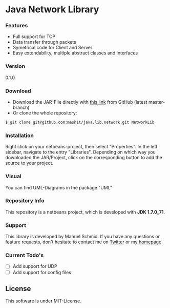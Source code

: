 # Java Network Library

### Features
- Full support for TCP
- Data transfer through packets
- Symetrical code for Client and Server
- Easy extendability, multiple abstract classes and interfaces

### Version
0.1.0

### Download
- Download the JAR-File directly with [this link] from GitHub (latest master-branch)
- Or clone the whole repository:
```sh
$ git clone git@github.com:mash1t/java.lib.network.git NetworkLib
```

### Installation
Right click on your netbeans-project, then select "Properties". In the left sidebar, navigate to the entry "Libraries". Depending on which way you downloaded the JAR/Project, click on the corresponding button to add the source to your project.

### Visual
You can find UML-Diagrams in the package "UML"

### Repository Info
This repository is a netbeans project, which is developed with **JDK 1.7.0_71**.

### Support
This library is developed by Manuel Schmid.
If you have any questions or feature requests, don't hesitate to contact me on [Twitter] or my [homepage].

### Current Todo's

 - [ ] Add support for UDP
 - [ ] Add support for config files

License
----
This software is under MIT-License.

[this link]:https://github.com/mash1t/java.lib.network/raw/master/NetworkLib/dist/NetworkLib.jar
[homepage]:http://mash1t.de/
[Twitter]:https://twitter.com/mash1t